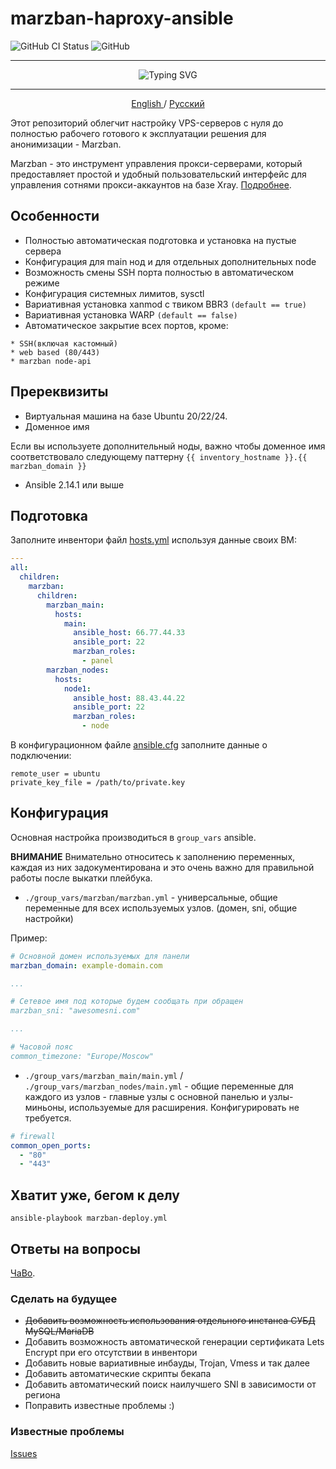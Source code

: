 # marzban-haproxy-ansible

![GitHub CI Status](https://github.com/v-kamerdinerov/marzban-haproxy-ansible/actions/workflows/linter.yml/badge.svg)
![GitHub](https://img.shields.io/github/license/v-kamerdinerov/marzban-haproxy-ansible)

----

<p align="center"><img src="https://readme-typing-svg.herokuapp.com?font=Fira+Code&weight=600&pause=1000&center=true&vCenter=true&width=435&lines=Automated.+Easy.+Secure." alt="Typing SVG" /></p>

----

<p align="center">
 <a href="./README.md">
 English
 </a>
 /
 <a href="./README-RU.md">
 Русский
 </a>
</p>

Этот репозиторий облегчит настройку VPS-серверов с нуля до полностью рабочего готового к эксплуатации решения для анонимизации - Marzban.

Marzban - это инструмент управления прокси-серверами, который предоставляет простой и удобный пользовательский интерфейс для управления сотнями прокси-аккаунтов на базе Xray. [Подробнее](https://github.com/Gozargah/Marzban).

## Особенности

* Полностью автоматическая подготовка и установка на пустые сервера
* Конфигурация для main нод и для отдельных дополнительных node
* Возможность смены SSH порта полностью в автоматическом режиме
* Конфигурация системных лимитов, sysctl
* Вариативная установка xanmod с твиком BBR3 `(default == true)`
* Вариативная установка WARP `(default == false)`
* Автоматическое закрытие всех портов, кроме:
```shell
* SSH(включая кастомный) 
* web based (80/443)
* marzban node-api
```




## Пререквизиты

* Виртуальная машина на базе Ubuntu 20/22/24.
* Доменное имя

Eсли вы используете дополнительный ноды, важно чтобы доменное имя соответствовало следующему паттерну `{{ inventory_hostname }}.{{ marzban_domain }}`

* Ansible 2.14.1 или выше

## Подготовка

Заполните инвентори файл [hosts.yml](./hosts.yml) используя данные своих ВМ:

    
```yaml
---
all:
  children:
    marzban:
      children:
        marzban_main:
          hosts:
            main:
              ansible_host: 66.77.44.33
              ansible_port: 22
              marzban_roles:
                - panel
        marzban_nodes:
          hosts:
            node1:
              ansible_host: 88.43.44.22
              ansible_port: 22
              marzban_roles:
                - node
```

В конфигурационном файле [ansible.cfg](./ansible.cfg) заполните данные о подключении:

```commandline
remote_user = ubuntu
private_key_file = /path/to/private.key
```

## Конфигурация

Основная настройка производиться в `group_vars` ansible.

**ВНИМАНИЕ** Внимательно относитесь к заполнению переменных, каждая из них задокументирована и это очень важно для правильной работы после выкатки плейбука.

* `./group_vars/marzban/marzban.yml` - универсальные, общие переменные для всех используемых узлов. (домен, sni, общие настройки)

Пример:
```yaml
# Основной домен используемых для панели
marzban_domain: example-domain.com

...

# Сетевое имя под которые будем сообщать при обращен
marzban_sni: "awesomesni.com"

...

# Часовой пояс
common_timezone: "Europe/Moscow"
```

* `./group_vars/marzban_main/main.yml` / `./group_vars/marzban_nodes/main.yml` - общие переменные для каждого из узлов - главные узлы с основной панелью и узлы-миньоны, используемые для расширения. Конфигурировать не требуется.

```yaml
# firewall
common_open_ports:
  - "80"
  - "443"
```

## Хватит уже, бегом к делу


```shell
ansible-playbook marzban-deploy.yml
```


## Ответы на вопросы
[ЧаВо](./doc/FAQ-RU.md).


### Сделать на будущее 
* ~~Добавить возможность использования отдельного инстанса СУБД MySQL/MariaDB~~
* Добавить возможность автоматической генерации сертификата Lets Encrypt при его отсутствии в инвентори
* Добавить новые вариативные инбауды, Trojan, Vmess и так далее
* Добавить автоматические скрипты бекапа
* Добавить автоматический поиск наилучшего SNI в зависимости от региона
* Поправить известные проблемы :)

### Известные проблемы
[Issues](./issues.md)